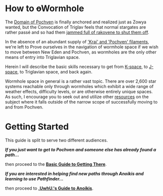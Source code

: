 # How to ~~o~~Wormhole

The [Domain of Pochven][1] is finally anchored and realized just as Zowya wanted, but the Convocation of Triglav feels that normal stargates are rather passé and so had them [jammed full of rakovene to shut them off][2].

In the absence of an abundant supply of ['Krai' and 'Pochven' filaments][3], we're left to Prove ourselves in the navigation of wormhole space if we wish to move between New Eden and Pochven, as wormholes are the only other means of entry into Triglavian space.

Herein I will describe the basic skills necessary to get from [K-space][4], to [J-space][5], to Triglavian space, and back again.

Wormhole space in general is a rather vast topic. There are over 2,600 star systems reachable only through wormholes which exhibit a wide range of weather effects, difficulty levels, or are otherwise entirely unique spaces. As such, I encourage you to seek out and utilize other [resources][6] on the subject where it falls outside of the narrow scope of successfully moving to and from Pochven.

# Getting Started

This guide is split to serve two different audiences. 

***If you just want to get to Pochven and someone else has already found a path...***

then proceed to the **[Basic Guide to Getting There][7]**.

***If you are interested in helping find new paths through Anoikis and learning to use Pathfinder...***

then proceed to **[.UwhU.'s Guide to Anoikis][8]**.

[1]: https://wiki.eveuniversity.org/Pochven
[2]: https://i.imgur.com/PZ2ueuV.png
[3]: https://wiki.eveuniversity.org/Pochven#Pochven_Region_Filaments
[4]: # "'Known-space' - space in the New Eden galaxy."
[5]: # "Wormhole space in the Anoikis galaxy - named for the fact that all but one wormhole star system is named in the format J######."
[6]: /resources.md
[7]: /basic.md
[8]: /advanced.md